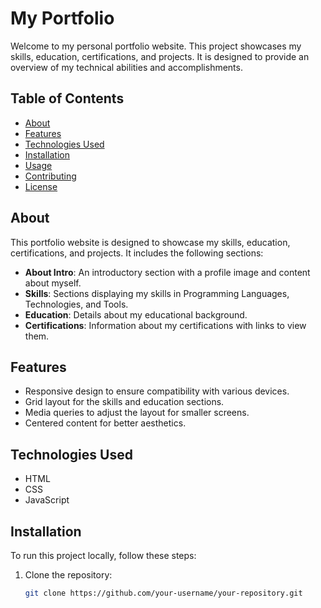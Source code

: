 # My Portfolio

Welcome to my personal portfolio website. This project showcases my skills, education, certifications, and projects. It is designed to provide an overview of my technical abilities and accomplishments.

## Table of Contents
- [About](#about)
- [Features](#features)
- [Technologies Used](#technologies-used)
- [Installation](#installation)
- [Usage](#usage)
- [Contributing](#contributing)
- [License](#license)

## About

This portfolio website is designed to showcase my skills, education, certifications, and projects. It includes the following sections:
- **About Intro**: An introductory section with a profile image and content about myself.
- **Skills**: Sections displaying my skills in Programming Languages, Technologies, and Tools.
- **Education**: Details about my educational background.
- **Certifications**: Information about my certifications with links to view them.

## Features

- Responsive design to ensure compatibility with various devices.
- Grid layout for the skills and education sections.
- Media queries to adjust the layout for smaller screens.
- Centered content for better aesthetics.

## Technologies Used

- HTML
- CSS
- JavaScript

## Installation

To run this project locally, follow these steps:

1. Clone the repository:
   ```bash
   git clone https://github.com/your-username/your-repository.git
